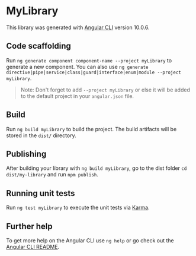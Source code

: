 # MyLibrary

This library was generated with [Angular CLI](https://github.com/angular/angular-cli) version 10.0.6.

## Code scaffolding

Run `ng generate component component-name --project myLibrary` to generate a new component. You can also use `ng generate directive|pipe|service|class|guard|interface|enum|module --project myLibrary`.
> Note: Don't forget to add `--project myLibrary` or else it will be added to the default project in your `angular.json` file. 

## Build

Run `ng build myLibrary` to build the project. The build artifacts will be stored in the `dist/` directory.

## Publishing

After building your library with `ng build myLibrary`, go to the dist folder `cd dist/my-library` and run `npm publish`.

## Running unit tests

Run `ng test myLibrary` to execute the unit tests via [Karma](https://karma-runner.github.io).

## Further help

To get more help on the Angular CLI use `ng help` or go check out the [Angular CLI README](https://github.com/angular/angular-cli/blob/master/README.md).
